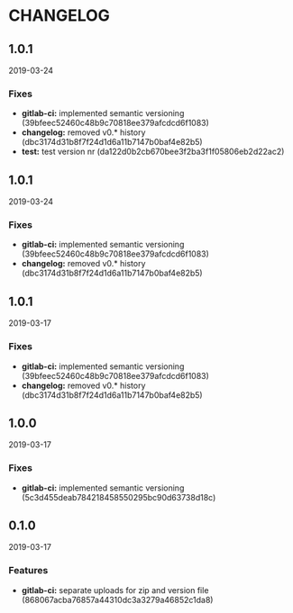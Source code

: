 # CHANGELOG

<!--- next entry here -->

## 1.0.1
2019-03-24

### Fixes

- **gitlab-ci:** implemented semantic versioning (39bfeec52460c48b9c70818ee379afcdcd6f1083)
- **changelog:** removed v0.* history (dbc3174d31b8f7f24d1d6a11b7147b0baf4e82b5)
- **test:** test version nr (da122d0b2cb670bee3f2ba3f1f05806eb2d22ac2)

## 1.0.1
2019-03-24

### Fixes

- **gitlab-ci:** implemented semantic versioning (39bfeec52460c48b9c70818ee379afcdcd6f1083)
- **changelog:** removed v0.* history (dbc3174d31b8f7f24d1d6a11b7147b0baf4e82b5)

## 1.0.1
2019-03-17

### Fixes

- **gitlab-ci:** implemented semantic versioning (39bfeec52460c48b9c70818ee379afcdcd6f1083)
- **changelog:** removed v0.* history (dbc3174d31b8f7f24d1d6a11b7147b0baf4e82b5)

## 1.0.0
2019-03-17

### Fixes

- **gitlab-ci:** implemented semantic versioning (5c3d455deab784218458550295bc90d63738d18c)

## 0.1.0
2019-03-17

### Features

- **gitlab-ci:** separate uploads for zip and version file (868067acba76857a44310dc3a3279a46852c1da8)